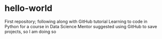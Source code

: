 # hello-world
First repository; following along with GitHub tutorial
Learning to code in Python for a course in Data Science
Mentor suggested using GitHub to save projects, so I am doing so
